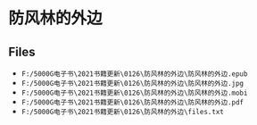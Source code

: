 # 防风林的外边

## Files

- `F:/5000G电子书\2021书籍更新\0126\防风林的外边\防风林的外边.epub`
- `F:/5000G电子书\2021书籍更新\0126\防风林的外边\防风林的外边.jpg`
- `F:/5000G电子书\2021书籍更新\0126\防风林的外边\防风林的外边.mobi`
- `F:/5000G电子书\2021书籍更新\0126\防风林的外边\防风林的外边.pdf`
- `F:/5000G电子书\2021书籍更新\0126\防风林的外边\files.txt`
